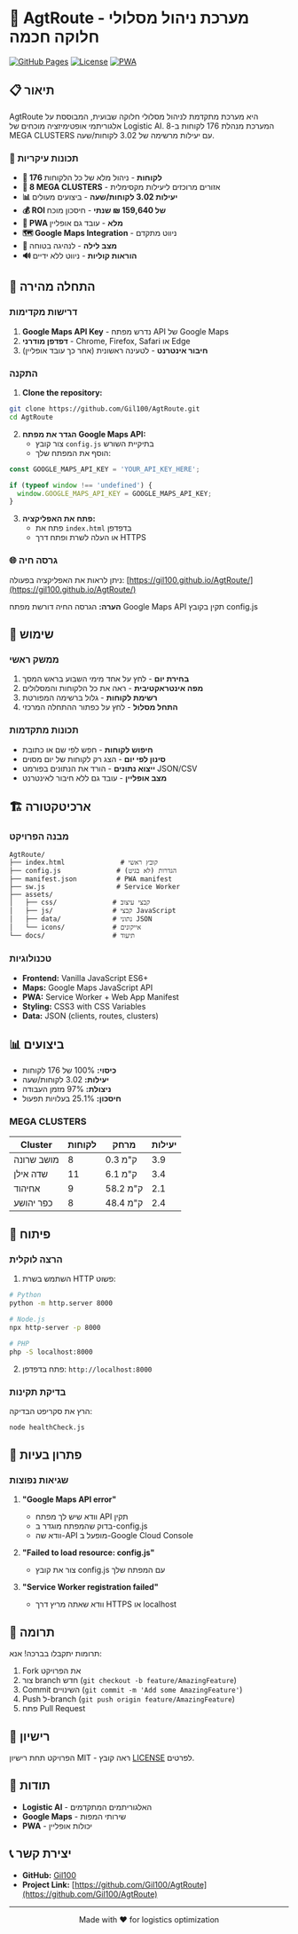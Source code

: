 # 🚛 AgtRoute - מערכת ניהול מסלולי חלוקה חכמה

[![GitHub Pages](https://img.shields.io/badge/Demo-Live-green)](https://gil100.github.io/AgtRoute/)
[![License](https://img.shields.io/badge/license-MIT-blue.svg)](LICENSE)
[![PWA](https://img.shields.io/badge/PWA-Ready-orange)](https://gil100.github.io/AgtRoute/)

## 📋 תיאור

AgtRoute היא מערכת מתקדמת לניהול מסלולי חלוקה שבועית, המבוססת על אלגוריתמי אופטימיזציה מוכחים של Logistic AI. המערכת מנהלת 176 לקוחות ב-8 MEGA CLUSTERS עם יעילות מרשימה של 3.02 לקוחות/שעה.

### 🎯 תכונות עיקריות

- **📍 176 לקוחות** - ניהול מלא של כל הלקוחות
- **🔗 8 MEGA CLUSTERS** - אזורים מרוכזים ליעילות מקסימלית
- **📊 יעילות 3.02 לקוחות/שעה** - ביצועים מעולים
- **💰 ROI של 159,640 ₪ שנתי** - חיסכון מוכח
- **📱 PWA מלא** - עובד גם אופליין
- **🗺️ Google Maps Integration** - ניווט מתקדם
- **🌙 מצב לילה** - לנהיגה בטוחה
- **🔊 הוראות קוליות** - ניווט ללא ידיים

## 🚀 התחלה מהירה

### דרישות מקדימות

1. **Google Maps API Key** - נדרש מפתח API של Google Maps
2. **דפדפן מודרני** - Chrome, Firefox, Safari או Edge
3. **חיבור אינטרנט** - לטעינה ראשונית (אחר כך עובד אופליין)

### התקנה

1. **Clone the repository:**
```bash
git clone https://github.com/Gil100/AgtRoute.git
cd AgtRoute
```

2. **הגדר את מפתח Google Maps API:**
   - צור קובץ `config.js` בתיקיית השורש
   - הוסף את המפתח שלך:
```javascript
const GOOGLE_MAPS_API_KEY = 'YOUR_API_KEY_HERE';

if (typeof window !== 'undefined') {
  window.GOOGLE_MAPS_API_KEY = GOOGLE_MAPS_API_KEY;
}
```

3. **פתח את האפליקציה:**
   - פתח את `index.html` בדפדפן
   - או העלה לשרת ופתח דרך HTTPS

### 🌐 גרסה חיה

ניתן לראות את האפליקציה בפעולה: [https://gil100.github.io/AgtRoute/](https://gil100.github.io/AgtRoute/)

**הערה:** הגרסה החיה דורשת מפתח Google Maps API תקין בקובץ config.js

## 📱 שימוש

### ממשק ראשי

1. **בחירת יום** - לחץ על אחד מימי השבוע בראש המסך
2. **מפה אינטראקטיבית** - ראה את כל הלקוחות והמסלולים
3. **רשימת לקוחות** - גלול ברשימה המפורטת
4. **התחל מסלול** - לחץ על כפתור ההתחלה המרכזי

### תכונות מתקדמות

- **חיפוש לקוחות** - חפש לפי שם או כתובת
- **סינון לפי יום** - הצג רק לקוחות של יום מסוים
- **ייצוא נתונים** - הורד את הנתונים בפורמט JSON/CSV
- **מצב אופליין** - עובד גם ללא חיבור לאינטרנט

## 🏗️ ארכיטקטורה

### מבנה הפרויקט
```
AgtRoute/
├── index.html              # קובץ ראשי
├── config.js              # הגדרות (לא בגיט)
├── manifest.json          # PWA manifest
├── sw.js                  # Service Worker
├── assets/
│   ├── css/              # קבצי עיצוב
│   ├── js/               # קבצי JavaScript
│   ├── data/             # נתוני JSON
│   └── icons/            # אייקונים
└── docs/                 # תיעוד
```

### טכנולוגיות

- **Frontend:** Vanilla JavaScript ES6+
- **Maps:** Google Maps JavaScript API
- **PWA:** Service Worker + Web App Manifest
- **Styling:** CSS3 with CSS Variables
- **Data:** JSON (clients, routes, clusters)

## 📊 ביצועים

- **כיסוי:** 100% של 176 לקוחות
- **יעילות:** 3.02 לקוחות/שעה
- **ניצולת:** 97% מזמן העבודה
- **חיסכון:** 25.1% בעלויות תפעול

### MEGA CLUSTERS

| Cluster | לקוחות | מרחק | יעילות |
|---------|--------|-------|---------|
| מושב שרונה | 8 | 0.3 ק"מ | 3.9 |
| שדה אילן | 11 | 6.1 ק"מ | 3.4 |
| אחיהוד | 9 | 58.2 ק"מ | 2.1 |
| כפר יהושע | 8 | 48.4 ק"מ | 2.4 |

## 🔧 פיתוח

### הרצה לוקלית

1. השתמש בשרת HTTP פשוט:
```bash
# Python
python -m http.server 8000

# Node.js
npx http-server -p 8000

# PHP
php -S localhost:8000
```

2. פתח בדפדפן: `http://localhost:8000`

### בדיקת תקינות

הרץ את סקריפט הבדיקה:
```bash
node healthCheck.js
```

## 🐛 פתרון בעיות

### שגיאות נפוצות

1. **"Google Maps API error"**
   - וודא שיש לך מפתח API תקין
   - בדוק שהמפתח מוגדר ב-config.js
   - וודא שה-API מופעל ב-Google Cloud Console

2. **"Failed to load resource: config.js"**
   - צור את קובץ config.js עם המפתח שלך

3. **"Service Worker registration failed"**
   - וודא שאתה מריץ דרך HTTPS או localhost

## 🤝 תרומה

תרומות יתקבלו בברכה! אנא:

1. Fork את הפרויקט
2. צור branch חדש (`git checkout -b feature/AmazingFeature`)
3. Commit השינויים (`git commit -m 'Add some AmazingFeature'`)
4. Push ל-branch (`git push origin feature/AmazingFeature`)
5. פתח Pull Request

## 📄 רישיון

הפרויקט תחת רישיון MIT - ראה קובץ [LICENSE](LICENSE) לפרטים.

## 🙏 תודות

- **Logistic AI** - האלגוריתמים המתקדמים
- **Google Maps** - שירותי המפות
- **PWA** - יכולות אופליין

## 📞 יצירת קשר

- **GitHub:** [Gil100](https://github.com/Gil100)
- **Project Link:** [https://github.com/Gil100/AgtRoute](https://github.com/Gil100/AgtRoute)

---

<p align="center">
  Made with ❤️ for logistics optimization
</p>
